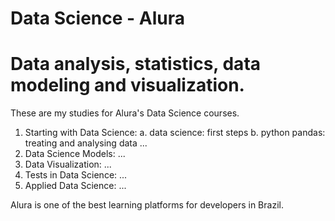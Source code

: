 # Data Science - Alura
# Data analysis, statistics, data modeling and visualization.

These are my studies for Alura's Data Science courses.

1. Starting with Data Science:
a. data science: first steps
b. python pandas: treating and analysing data
...
2. Data Science Models:
...
3. Data Visualization:
...
4. Tests in Data Science:
...
5. Applied Data Science:
...

Alura is one of the best learning platforms for developers in Brazil.
